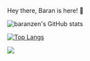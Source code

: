 Hey there, Baran is here! 👋

![baranzen's GitHub stats](https://github-readme-stats.vercel.app/api?username=baranzen&show_icons=true&theme=radical)

[![Top Langs](https://github-readme-stats.vercel.app/api/top-langs/?username=baranzen&theme=radical&layout=compact)](https://github.com/baranzen/github-readme-stats)

![](https://komarev.com/ghpvc/?username=baranzen&color=green)

